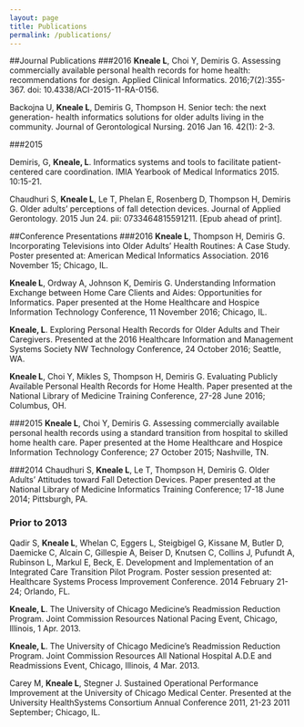 ```yaml
---
layout: page
title: Publications
permalink: /publications/
---
```

##Journal Publications
###2016
**Kneale L**, Choi Y, Demiris G. Assessing commercially available personal health records for home health: recommendations for design. Applied Clinical Informatics. 2016;7(2):355-367. doi: 10.4338/ACI-2015-11-RA-0156.

Backojna U, **Kneale L**, Demiris G, Thompson H. Senior tech: the next generation- health informatics solutions for older adults living in the community. Journal of Gerontological Nursing. 2016 Jan 16. 42(1): 2-3. 

###2015

Demiris, G, **Kneale, L**. Informatics systems and tools to facilitate patient-centered care coordination. IMIA Yearbook of Medical Informatics 2015. 10:15-21.

Chaudhuri S, **Kneale L**, Le T, Phelan E, Rosenberg D, Thompson H, Demiris G. Older adults’ perceptions of fall detection devices. Journal of Applied Gerontology. 2015 Jun 24. pii: 0733464815591211. [Epub ahead of print].

##Conference Presentations
###2016
**Kneale L**, Thompson H, Demiris G. Incorporating Televisions into Older Adults’ Health Routines: A Case Study. Poster presented at: American Medical Informatics Association. 2016 November 15; Chicago, IL. 

**Kneale L**, Ordway A, Johnson K, Demiris G. Understanding Information Exchange between Home Care Clients and Aides: Opportunities for Informatics. Paper presented at the Home Healthcare and Hospice Information Technology Conference, 11 November 2016; Chicago, IL.

**Kneale, L**. Exploring Personal Health Records for Older Adults and Their Caregivers. Presented at the 2016 Healthcare Information and Management Systems Society NW Technology Conference, 24 October 2016; Seattle, WA. 

**Kneale L**, Choi Y, Mikles S, Thompson H, Demiris G. Evaluating Publicly Available Personal Health Records for Home Health. Paper presented at the National Library of Medicine Training Conference, 27-28 June 2016; Columbus, OH.

###2015
**Kneale L**, Choi Y, Demiris G. Assessing commercially available personal health records using a standard transition from hospital to skilled home health care. Paper presented at the Home Healthcare and Hospice Information Technology Conference; 27 October 2015; Nashville, TN. 

###2014
Chaudhuri S, **Kneale L**, Le T, Thompson H, Demiris G. Older Adults’ Attitudes toward Fall Detection Devices. Paper presented at the National Library of Medicine Informatics Training Conference; 17-18 June 2014; Pittsburgh, PA.

### Prior to 2013
Qadir S, **Kneale L**, Whelan C, Eggers L, Steigbigel G, Kissane M, Butler D, Daemicke C, Alcain C, Gillespie A, Beiser D, Knutsen C, Collins J, Pufundt A, Rubinson L, Markul E, Beck, E. Development and Implementation of an Integrated Care Transition Pilot Program. Poster session presented at: Healthcare Systems Process Improvement Conference. 2014 February 21-24; Orlando, FL.

**Kneale, L**. The University of Chicago Medicine’s Readmission Reduction Program. Joint Commission Resources National Pacing Event, Chicago, Illinois, 1 Apr. 2013.

**Kneale, L**. The University of Chicago Medicine’s Readmission Reduction Program.  Joint Commission Resources All National Hospital A.D.E and Readmissions Event, Chicago, Illinois, 4 Mar. 2013.

Carey M, **Kneale L**, Stegner J. Sustained Operational Performance Improvement at the University of Chicago Medical Center. Presented at the University HealthSystems Consortium Annual Conference 2011, 21-23 2011 September; Chicago, IL.
